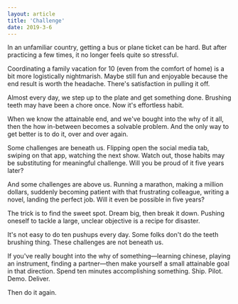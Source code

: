 ```yaml
---
layout: article
title: 'Challenge'
date: 2019-3-6
---
```


In an unfamiliar country, getting a bus or plane ticket can be hard. But after practicing a few times, it no longer feels quite so stressful.

Coordinating a family vacation for 10 (even from the comfort of home) is a bit more logistically nightmarish. Maybe still fun and enjoyable because the end result is worth the headache. There's satisfaction in pulling it off.

Almost every day, we step up to the plate and get something done. Brushing teeth may have been a chore once. Now it's effortless habit.

When we know the attainable end, and we've bought into the why of it all, then the how in-between becomes a solvable problem. And the only way to get better is to do it, over and over again.

Some challenges are beneath us. Flipping open the social media tab, swiping on that app, watching the next show. Watch out, those habits may be substituting for meaningful challenge. Will you be proud of it five years later?

And some challenges are above us. Running a marathon, making a million dollars, suddenly becoming patient with that frustrating colleague, writing a novel, landing the perfect job. Will it even be possible in five years?

The trick is to find the sweet spot. Dream big, then break it down. Pushing oneself to tackle a large, unclear objective is a recipe for disaster.

It's not easy to do ten pushups every day. Some folks don't do the teeth brushing thing. These challenges are not beneath us.

If you've really bought into the why of something&mdash;learning chinese, playing an instrument, finding a partner&mdash;then make yourself a small attainable goal in that direction. Spend ten minutes accomplishing something. Ship. Pilot. Demo. Deliver.

Then do it again.
